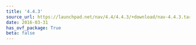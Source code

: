 ```yaml
---
title: '4.4.3'
source_url: https://launchpad.net/nav/4.4/4.4.3/+download/nav-4.4.3.tar.gz
date: 2016-03-31
has_ovf_package: True
beta: false
---
```

